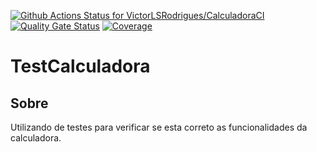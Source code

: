 [![Github Actions Status for VictorLSRodrigues/CalculadoraCI](https://github.com/VictorLSRodrigues/CalculadoraCI/workflows/Java%20CI%20with%20Maven/badge.svg)](https://github.com/VictorLSRodrigues/CalculadoraCI/actions)
 [![Quality Gate Status](https://sonarcloud.io/api/project_badges/measure?project=VictorLSRodrigues_CalculadoraCI&metric=alert_status)](https://sonarcloud.io/summary/new_code?id=VictorLSRodrigues_CalculadoraCI)
 [![Coverage](https://sonarcloud.io/api/project_badges/measure?project=VictorLSRodrigues_CalculadoraCI&metric=coverage)](https://sonarcloud.io/component_measures?id=VictorLSRodrigues_CalculadoraCI&metric=coverage)
 
 
#  TestCalculadora
## Sobre
Utilizando de testes para verificar se esta correto as funcionalidades da calculadora.
